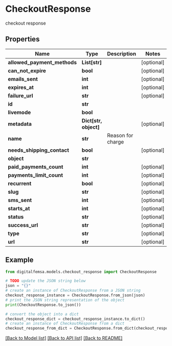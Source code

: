 # CheckoutResponse

checkout response

## Properties

Name | Type | Description | Notes
------------ | ------------- | ------------- | -------------
**allowed_payment_methods** | **List[str]** |  | [optional] 
**can_not_expire** | **bool** |  | [optional] 
**emails_sent** | **int** |  | [optional] 
**expires_at** | **int** |  | [optional] 
**failure_url** | **str** |  | [optional] 
**id** | **str** |  | 
**livemode** | **bool** |  | 
**metadata** | **Dict[str, object]** |  | [optional] 
**name** | **str** | Reason for charge | 
**needs_shipping_contact** | **bool** |  | [optional] 
**object** | **str** |  | 
**paid_payments_count** | **int** |  | [optional] 
**payments_limit_count** | **int** |  | [optional] 
**recurrent** | **bool** |  | [optional] 
**slug** | **str** |  | [optional] 
**sms_sent** | **int** |  | [optional] 
**starts_at** | **int** |  | [optional] 
**status** | **str** |  | [optional] 
**success_url** | **str** |  | [optional] 
**type** | **str** |  | [optional] 
**url** | **str** |  | [optional] 

## Example

```python
from digitalfemsa.models.checkout_response import CheckoutResponse

# TODO update the JSON string below
json = "{}"
# create an instance of CheckoutResponse from a JSON string
checkout_response_instance = CheckoutResponse.from_json(json)
# print the JSON string representation of the object
print(CheckoutResponse.to_json())

# convert the object into a dict
checkout_response_dict = checkout_response_instance.to_dict()
# create an instance of CheckoutResponse from a dict
checkout_response_from_dict = CheckoutResponse.from_dict(checkout_response_dict)
```
[[Back to Model list]](../README.md#documentation-for-models) [[Back to API list]](../README.md#documentation-for-api-endpoints) [[Back to README]](../README.md)


